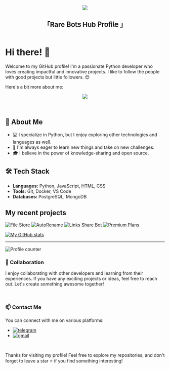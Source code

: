 <p align="center">
  <img src="https://readme-typing-svg.herokuapp.com?color=DC143C&center=true&lines=Welcome+to+My+GitHub+Profile;Exploring+the+world+of+code;Sharing+my+projects+and+learnings;Enjoy+your+stay!&width=600&height=180">
</p>

<h2 align="center">
    「Rare 𝖡𝗈𝗍𝗌 Hub 𝖯𝗋𝗈𝖿𝗂𝗅𝖾 」
</h2>

<div style="display: flex;">
  <div style="flex: 1;">

# Hi there! 👋

Welcome to my GitHub profile! I'm a passionate Python developer who loves creating impactful and innovative projects. 
I like to follow the people with good projects but little followers. 😊

Here's a bit more about me:
<p align="center">
<img src="https://graph.org/file/b4f436c65b5a4a64167c6-fc565d1449028a72dc.jpg">
</p>

<br>

## 🌟 About Me

- 💻 I specialize in Python, but I enjoy exploring other technologies and languages as well.
- 🚀 I'm always eager to learn new things and take on new challenges.
- 🎓 I believe in the power of knowledge-sharing and open source.

## 🛠️ Tech Stack

- **Languages:** Python, JavaScript, HTML, CSS
- **Tools:** Git, Docker, VS Code
- **Databases:** PostgreSQL, MongoDB

## My recent projects

[![File Store](https://github-readme-stats.vercel.app/api/pin?username=Codeflix-bots&theme=github_dark&hide_border=true&repo=filestore)](https://github.com/Codeflix-bots/filestore)
[![AutoRename](https://github-readme-stats.vercel.app/api/pin?username=Codeflix-bots&theme=github_dark&hide_border=true&repo=auto-rename-bot)](https://github.com/Codeflix-bots/auto-rename-bot)
[![Links Share Bot](https://github-readme-stats.vercel.app/api/pin?username=Codeflix-bots&theme=github_dark&hide_border=true&repo=Links-Share-Bot )](https://github.com/Codeflix-Bots/Links-Share-Bot)
[![Premium Plans](https://github-readme-stats.vercel.app/api/pin?username=Codeflix-bots&theme=github_dark&hide_border=true&repo=Premium-Plans)](https://github.com/Codeflix-Bots/Premium-Plans)

[![My GitHub stats](https://github-readme-stats.vercel.app/api?username=codeflix-bots)](https://github.com/codeflix-bots/github-readme-stats)

---


![Profile counter](https://moe-counter.glitch.me/get/@codeflix-bots)

### 🤝 Collaboration

I enjoy collaborating with other developers and learning from their experiences. If you have any exciting projects or ideas, feel free to reach out. Let's create something awesome together!

<br>

### 📫 Contact Me

You can connect with me on various platforms:

- [![telegram](https://img.shields.io/badge/Yato-Telegram-blue?style=for-the-badge&logo=telegram)](https://t.me/cosmic_freak)
- [![gmail](https://img.shields.io/badge/Codeflix_Bots-Gmail-red?style=for-the-badge&logo=gmail)](mailto:codeflixbots@gmail.com)

<br>

Thanks for visiting my profile! Feel free to explore my repositories, and don't forget to leave a star ⭐️ if you find something interesting!

